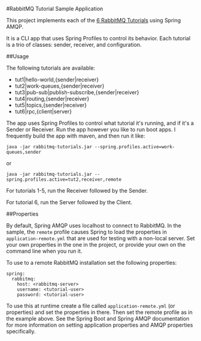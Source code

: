 #RabbitMQ Tutorial Sample Application

This project implements each of the [6 RabbitMQ Tutorials][1] using Spring AMQP.

It is a CLI app that uses Spring Profiles to control its behavior.  Each tutorial is a trio of classes:
sender, receiver, and configuration.

##Usage

The following tutorials are available:

- tut1|hello-world,{sender|receiver}
- tut2|work-queues,{sender|receiver}
- tut3|pub-sub|publish-subscribe,{sender|receiver}
- tut4|routing,{sender|receiver}
- tut5|topics,{sender|receiver}
- tut6|rpc,{client|server}

The app uses Spring Profiles to control what tutorial it's running, and if it's a
Sender or Receiver.  Run the app however you like to run boot apps.  I frequently build
the app with maven, and then run it like:


```
java -jar rabbitmq-tutorials.jar --spring.profiles.active=work-queues,sender
```
or
```
java -jar rabbitmq-tutorials.jar --spring.profiles.active=tut2,receiver,remote
```

For tutorials 1-5, run the Receiver followed by the Sender.

For tutorial 6, run the Server followed by the Client.

##Properties

By default, Spring AMQP uses localhost to connect to RabbitMQ.  In the sample, the `remote` profile 
causes Spring to load the properties in `application-remote.yml` that are used for testing with a 
non-local server.  Set your own properties in the one in the project, or provide your own on the
command line when you run it.

To use to a remote RabbitMQ installation set the following properties:

```
spring:
  rabbitmq:
    host: <rabbitmq-server>
    username: <tutorial-user>
    password: <tutorial-user>
```

To use this at runtime create a file called `application-remote.yml` (or properties) and set the properties in there.  Then set the 
remote profile as in the example above.  See the Spring Boot and Spring AMQP documentation for more information on setting application 
properties and AMQP properties specifically.

[1]: https://www.rabbitmq.com/getstarted.html
